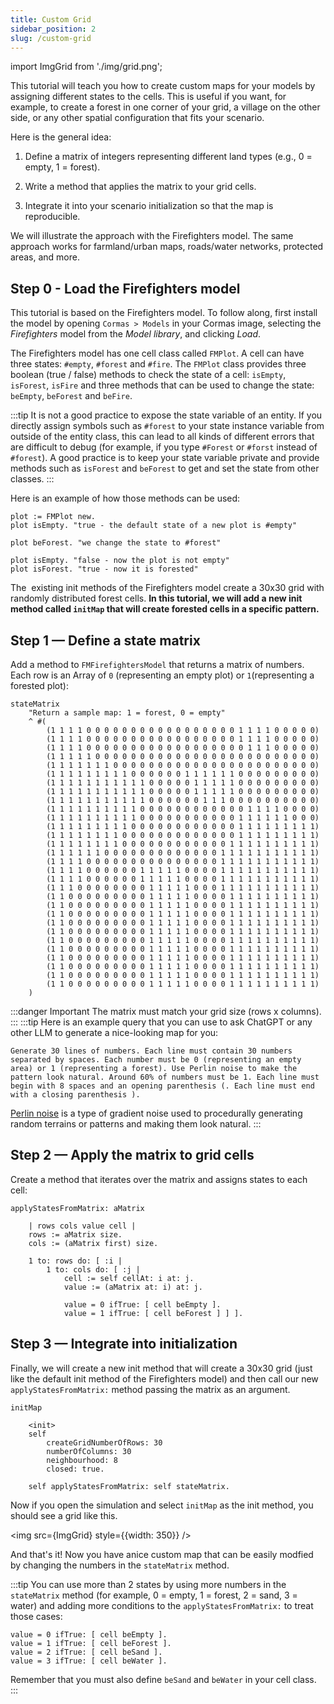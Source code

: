 ```yaml
---
title: Custom Grid
sidebar_position: 2
slug: /custom-grid
---
```


import ImgGrid from './img/grid.png';

This tutorial will teach you how to create custom maps for your models by assigning different states to the cells. This is useful if you want, for example, to create a forest in one corner of your grid, a village on the other side, or any other spatial configuration that fits your scenario.

Here is the general idea:

1. Define a matrix of integers representing different land types (e.g., 0 = empty, 1 = forest).

2. Write a method that applies the matrix to your grid cells.

3. Integrate it into your scenario initialization so that the map is reproducible.

We will illustrate the approach with the Firefighters model. The same approach works for farmland/urban maps, roads/water networks, protected areas, and more.

## Step 0 - Load the Firefighters model

This tutorial is based on the Firefighters model. To follow along, first install the model by opening `Cormas > Models` in your Cormas image, selecting the _Firefighters_ model from the _Model library_, and clicking _Load_.

The Firefighters model has one cell class called `FMPlot`. A cell can have three states: `#empty`, `#forest` and `#fire`. The `FMPlot` class provides three boolean (true / false)  methods to check the state of a cell: `isEmpty`, `isForest`, `isFire` and three methods that can be used to change the state: `beEmpty`, `beForest` and `beFire`.

:::tip
It is not a good practice to expose the state variable of an entity. If you directly assign symbols such as `#forest` to your state instance variable from outside of the entity class, this can lead to all kinds of different errors that are difficult to debug (for example, if you type `#Forest` or `#forst` instead of `#forest`). A good practice is to keep your state variable private and provide methods such as `isForest` and `beForest` to get and set the state from other classes.
:::

Here is an example of how those methods can be used:

```smalltalk title="Playground"
plot := FMPlot new.
plot isEmpty. "true - the default state of a new plot is #empty"

plot beForest. "we change the state to #forest"

plot isEmpty. "false - now the plot is not empty"
plot isForest. "true - now it is forested"
```

The  existing init methods of the Firefighters model create a 30x30 grid with randomly distributed forest cells. **In this tutorial, we will add a new init method called `initMap` that will create forested cells in a specific pattern.**

## Step 1 — Define a state matrix

Add a method to `FMFirefightersModel` that returns a matrix of numbers. Each row is an Array of `0` (representing an empty plot) or `1`(representing a forested plot):

```smalltalk title="FMFirefightersModel"
stateMatrix
    "Return a sample map: 1 = forest, 0 = empty"
    ^ #(
        (1 1 1 1 0 0 0 0 0 0 0 0 0 0 0 0 0 0 0 0 0 1 1 1 1 0 0 0 0 0)
        (1 1 1 1 0 0 0 0 0 0 0 0 0 0 0 0 0 0 0 0 0 1 1 1 1 0 0 0 0 0)
        (1 1 1 1 0 0 0 0 0 0 0 0 0 0 0 0 0 0 0 0 0 0 1 1 1 0 0 0 0 0)
        (1 1 1 1 1 0 0 0 0 0 0 0 0 0 0 0 0 0 0 0 0 0 0 0 0 0 0 0 0 0)
        (1 1 1 1 1 1 1 0 0 0 0 0 0 0 0 0 0 0 0 0 0 0 0 0 0 0 0 0 0 0)
        (1 1 1 1 1 1 1 1 1 0 0 0 0 0 0 1 1 1 1 1 1 0 0 0 0 0 0 0 0 0)
        (1 1 1 1 1 1 1 1 1 1 1 0 0 0 0 0 1 1 1 1 1 0 0 0 0 0 0 0 0 0)
        (1 1 1 1 1 1 1 1 1 1 1 0 0 0 0 0 1 1 1 1 1 0 0 0 0 0 0 0 0 0)
        (1 1 1 1 1 1 1 1 1 1 1 0 0 0 0 0 0 1 1 1 0 0 0 0 0 0 0 0 0 0)
        (1 1 1 1 1 1 1 1 1 1 0 0 0 0 0 0 0 0 0 0 0 0 1 1 1 1 0 0 0 0)
        (1 1 1 1 1 1 1 1 1 1 0 0 0 0 0 0 0 0 0 0 0 1 1 1 1 1 1 0 0 0)
        (1 1 1 1 1 1 1 1 1 0 0 0 0 0 0 0 0 0 0 0 0 1 1 1 1 1 1 1 1 1)
        (1 1 1 1 1 1 1 1 0 0 0 0 0 0 0 0 0 0 0 0 0 1 1 1 1 1 1 1 1 1)
        (1 1 1 1 1 1 1 1 0 0 0 0 0 0 0 0 0 0 0 0 1 1 1 1 1 1 1 1 1 1)
        (1 1 1 1 1 1 0 0 0 0 0 0 0 0 0 0 0 0 0 1 1 1 1 1 1 1 1 1 1 1)
        (1 1 1 1 0 0 0 0 0 0 0 0 0 0 0 0 0 0 0 1 1 1 1 1 1 1 1 1 1 1)
        (1 1 1 1 0 0 0 0 0 0 1 1 1 1 1 0 0 0 0 1 1 1 1 1 1 1 1 1 1 1)
        (1 1 1 1 0 0 0 0 0 0 1 1 1 1 1 0 0 0 0 1 1 1 1 1 1 1 1 1 1 1)
        (1 1 1 0 0 0 0 0 0 0 0 1 1 1 1 1 0 0 0 1 1 1 1 1 1 1 1 1 1 1)
        (1 1 0 0 0 0 0 0 0 0 0 1 1 1 1 1 0 0 0 0 1 1 1 1 1 1 1 1 1 1)
        (1 1 0 0 0 0 0 0 0 0 0 1 1 1 1 1 0 0 0 0 1 1 1 1 1 1 1 1 1 1)
        (1 1 0 0 0 0 0 0 0 0 0 1 1 1 1 1 0 0 0 0 1 1 1 1 1 1 1 1 1 1)
        (1 1 0 0 0 0 0 0 0 0 0 1 1 1 1 1 0 0 0 0 1 1 1 1 1 1 1 1 1 1)
        (1 1 0 0 0 0 0 0 0 0 0 1 1 1 1 1 0 0 0 0 1 1 1 1 1 1 1 1 1 1)
        (1 1 0 0 0 0 0 0 0 0 0 1 1 1 1 1 0 0 0 0 1 1 1 1 1 1 1 1 1 1)
        (1 1 0 0 0 0 0 0 0 0 0 1 1 1 1 1 0 0 0 0 1 1 1 1 1 1 1 1 1 1)
        (1 1 0 0 0 0 0 0 0 0 0 1 1 1 1 1 0 0 0 0 1 1 1 1 1 1 1 1 1 1)
        (1 1 0 0 0 0 0 0 0 0 0 1 1 1 1 1 0 0 0 0 1 1 1 1 1 1 1 1 1 1)
        (1 1 0 0 0 0 0 0 0 0 0 1 1 1 1 1 0 0 0 0 1 1 1 1 1 1 1 1 1 1)
        (1 1 0 0 0 0 0 0 0 0 0 1 1 1 1 1 0 0 0 0 1 1 1 1 1 1 1 1 1 1)
    )
```

:::danger Important
The matrix must match your grid size (rows x columns).
:::
:::tip
Here is an example query that you can use to ask ChatGPT or any other LLM to generate a nice-looking map for you:

```
Generate 30 lines of numbers. Each line must contain 30 numbers separated by spaces. Each number must be 0 (representing an empty area) or 1 (representing a forest). Use Perlin noise to make the pattern look natural. Around 60% of numbers must be 1. Each line must begin with 8 spaces and an opening parenthesis (. Each line must end with a closing parenthesis ).
```

[Perlin noise](https://en.wikipedia.org/wiki/Perlin_noise) is a type of gradient noise used to procedurally generating random terrains or patterns and making them look natural.
:::

## Step 2 — Apply the matrix to grid cells

Create a method that iterates over the matrix and assigns states to each cell:

```smalltalk title="FMFirefightersModel"
applyStatesFromMatrix: aMatrix

    | rows cols value cell |
    rows := aMatrix size.
    cols := (aMatrix first) size.

    1 to: rows do: [ :i |
        1 to: cols do: [ :j |
            cell := self cellAt: i at: j.
            value := (aMatrix at: i) at: j.
        
            value = 0 ifTrue: [ cell beEmpty ].
            value = 1 ifTrue: [ cell beForest ] ] ].
```

## Step 3 — Integrate into initialization

Finally, we will create a new init method that will create a 30x30 grid (just like the default init method of the Firefighters model) and then call our new `applyStatesFromMatrix:` method passing the matrix as an argument.

```smalltalk title="FMFirefightersModel"
initMap

    <init>
    self
        createGridNumberOfRows: 30
        numberOfColumns: 30
        neighbourhood: 8
        closed: true.
        
    self applyStatesFromMatrix: self stateMatrix.
```

Now if you open the simulation and select `initMap` as the init method, you should see a grid like this.

<img src={ImgGrid} style={{width: 350}} />

And that's it! Now you have anice custom map that can be easily modfied by changing the numbers in the `stateMatrix` method.

:::tip
You can use more than 2 states by using more numbers in the `stateMatrix` method (for example, 0 = empty, 1 = forest, 2 = sand, 3 = water) and adding more conditions to the `applyStatesFromMatrix:` to treat those cases:

```smalltalk
value = 0 ifTrue: [ cell beEmpty ].
value = 1 ifTrue: [ cell beForest ].
value = 2 ifTrue: [ cell beSand ].
value = 3 ifTrue: [ cell beWater ].
```

Remember that you must also define `beSand` and `beWater` in your cell class.
:::

